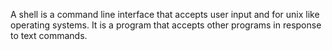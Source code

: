 A shell is a command line interface that accepts
user input and for unix like operating systems.
It is a program that accepts other programs
in response to text commands.
